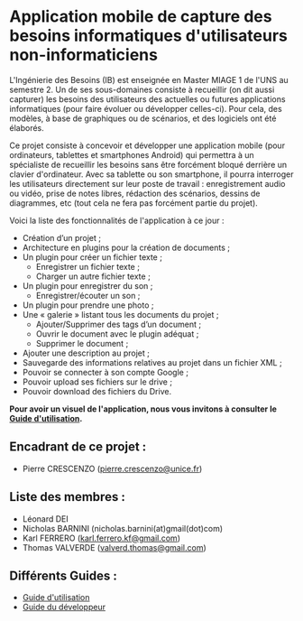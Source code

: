 # Application mobile de capture des besoins informatiques d'utilisateurs non-informaticiens 

  L'Ingénierie des Besoins (IB) est enseignée en Master MIAGE 1 de l'UNS au semestre 2. Un de ses sous-domaines consiste à recueillir (on dit aussi capturer) les besoins des utilisateurs des actuelles ou futures applications informatiques (pour faire évoluer ou développer celles-ci). Pour cela, des modèles, à base de graphiques ou de scénarios, et des logiciels ont été élaborés. 

  Ce projet consiste à concevoir et développer une application mobile (pour ordinateurs, tablettes et smartphones Android) qui permettra à un spécialiste de recueillir les besoins sans être forcément bloqué derrière un clavier d'ordinateur. Avec sa tablette ou son smartphone, il pourra interroger les utilisateurs directement sur leur poste de travail : enregistrement audio ou vidéo, prise de notes libres, rédaction des scénarios, dessins de diagrammes, etc (tout cela ne fera pas forcément partie du projet). 



Voici la liste des fonctionnalités de l'application à ce jour : 

* Création d’un projet ;
*	Architecture en plugins pour la création de documents ;
*	Un plugin pour créer un fichier texte ;
     *	Enregistrer un fichier texte ;
     *	Charger un autre fichier texte ;
*	Un plugin pour enregistrer du son ;
      *	Enregistrer/écouter un son ;
*	Un plugin pour prendre une photo ;
*	Une « galerie » listant tous les documents du projet ;
     *	Ajouter/Supprimer des tags d’un document ;
     *	Ouvrir le document avec le plugin adéquat ;
     *	Supprimer le document ;
*	Ajouter une description au projet ;
*	Sauvegarde des informations relatives au projet dans un fichier XML ;
*	Pouvoir se connecter à son compte Google ;
*	Pouvoir upload ses fichiers sur le drive ;
*	Pouvoir download des fichiers du Drive.

**Pour avoir un visuel de l'application, nous vous invitons à consulter le [Guide d'utilisation](https://docs.google.com/viewer?url=https://github.com/Barnini-Nicholas/Appli_Android_Capture_Besoins/blob/master/Documentation/Guide%20d'utilisation.pdf?raw=true).**


## Encadrant de ce projet :
* Pierre CRESCENZO (pierre.crescenzo@unice.fr)

## Liste des membres :
* Léonard DEI
* Nicholas BARNINI (nicholas.barnini(at)gmail(dot)com)
* Karl FERRERO (karl.ferrero.kf@gmail.com)
* Thomas VALVERDE (valverd.thomas@gmail.com)


## Différents Guides :
* [Guide d'utilisation](https://docs.google.com/viewer?url=https://github.com/Barnini-Nicholas/Appli_Android_Capture_Besoins/blob/master/Documentation/Guide%20d'utilisation.pdf?raw=true)
* [Guide du développeur](https://docs.google.com/viewer?url=https://github.com/Barnini-Nicholas/Appli_Android_Capture_Besoins/blob/master/Documentation/Guide%20du%20d%C3%A9veloppeur.pdf?raw=true)
